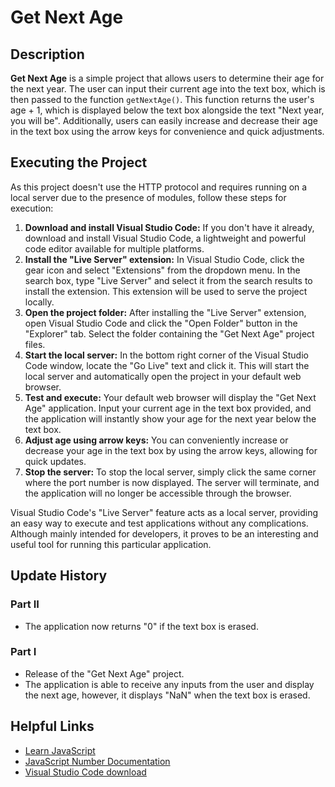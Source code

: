 # Get Next Age

## Description
**Get Next Age** is a simple project that allows users to determine their age for the next year. The user can input their current age into the text box, which is then passed to the function ```getNextAge()```. This function returns the user's age + 1, which is displayed below the text box alongside the text "Next year, you will be". Additionally, users can easily increase and decrease their age in the text box using the arrow keys for convenience and quick adjustments.

## Executing the Project
As this project doesn't use the HTTP protocol and requires running on a local server due to the presence of modules, follow these steps for execution:
1. **Download and install Visual Studio Code:** If you don't have it already, download and install Visual Studio Code, a lightweight and powerful code editor available for multiple platforms.
2. **Install the "Live Server" extension:** In Visual Studio Code, click the gear icon and select "Extensions" from the dropdown menu. In the search box, type "Live Server" and select it from the search results to install the extension. This extension will be used to serve the project locally.
3. **Open the project folder:** After installing the "Live Server" extension, open Visual Studio Code and click the "Open Folder" button in the "Explorer" tab. Select the folder containing the "Get Next Age" project files.
4. **Start the local server:** In the bottom right corner of the Visual Studio Code window, locate the "Go Live" text and click it. This will start the local server and automatically open the project in your default web browser.
5. **Test and execute:** Your default web browser will display the "Get Next Age" application. Input your current age in the text box provided, and the application will instantly show your age for the next year below the text box.
6. **Adjust age using arrow keys:** You can conveniently increase or decrease your age in the text box by using the arrow keys, allowing for quick updates.
7. **Stop the server:** To stop the local server, simply click the same corner where the port number is now displayed. The server will terminate, and the application will no longer be accessible through the browser.

Visual Studio Code's "Live Server" feature acts as a local server, providing an easy way to execute and test applications without any complications. Although mainly intended for developers, it proves to be an interesting and useful tool for running this particular application.

## Update History

### Part II
* The application now returns "0" if the text box is erased.

### Part I
* Release of the "Get Next Age" project.
* The application is able to receive any inputs from the user and display the next age, however, it displays "NaN" when the text box is erased.

## Helpful Links
* [Learn JavaScript](https://www.learnjavascript.com/)
* [JavaScript Number Documentation](https://developer.mozilla.org/en-US/docs/Web/JavaScript/Reference/Global_Objects/Number)
* [Visual Studio Code download](https://code.visualstudio.com/)
